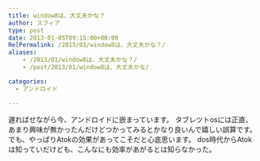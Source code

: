 ```yaml
---
title: window8は、大丈夫かな？
author: スフィア
type: post
date: 2013-01-05T09:15:00+00:00
RelPermalink: /2013/01/window8は、大丈夫かな？/
aliases:
    - /2013/01/window8は、大丈夫かな？/
    - /post/2013/01/window8は、大丈夫かな/

categories:
  - アンドロイド

---
```

  遅ればせながら今、アンドロイドに嵌まっています。
  タブレツトosには正直、あまり興味が無かったんだけどつかってみるとかなり良いんで嬉しい誤算です。
  でも、やっぱりAtokの効果があってこそだと心底思います。
  dos時代からAtokは知っていだけども、こんなにも効率があがるとは知らなかった。
